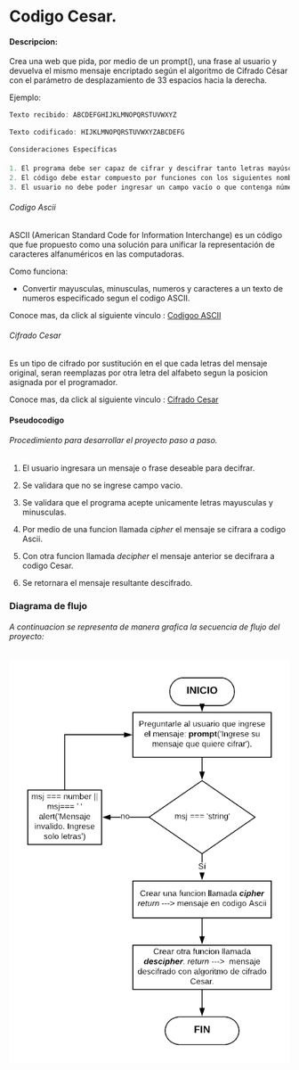 # Codigo Cesar.

#### Descripcion:
Crea una web que pida, por medio de un prompt(), una frase al usuario y devuelva el mismo mensaje encriptado según el algoritmo de Cifrado César con el parámetro de desplazamiento de 33 espacios hacia la derecha.

Ejemplo:
```javascript
Texto recibido: ABCDEFGHIJKLMNOPQRSTUVWXYZ
```
```javascript
Texto codificado: HIJKLMNOPQRSTUVWXYZABCDEFG
```
```javascript
Consideraciones Específicas

1. El programa debe ser capaz de cifrar y descifrar tanto letras mayúsculas como minúsculas.  
2. El código debe estar compuesto por funciones con los siguientes nombres: cipher y decipher.
3. El usuario no debe poder ingresar un campo vacío o que contenga números
```

###### Codigo Ascii
ASCII (American Standard Code for Information Interchange) es un código que fue propuesto como una solución para unificar la representación de caracteres alfanuméricos en las computadoras.

Como funciona:
* Convertir mayusculas, minusculas, numeros y caracteres a un texto de numeros especificado segun el codigo ASCII.

Conoce mas, da click al siguiente vinculo : [Codigoo ASCII](http://lacomputadora.org/que-es-el-codigo-ascii-y-para-que-sirve/166)

###### Cifrado Cesar
Es un tipo de cifrado por sustitución en el que cada letras del mensaje original, seran reemplazas por otra letra del alfabeto segun la posicion asignada por el programador.

Conoce mas, da click al siguiente vinculo : [Cifrado Cesar](https://www.sangakoo.com/es/temas/el-metodo-cesar)


#### Pseudocodigo
###### Procedimiento para desarrollar el proyecto paso a paso.

1. El usuario ingresara un mensaje o frase deseable para decifrar.

2. Se validara que no se ingrese campo vacio.

3. Se validara que el programa acepte unicamente letras mayusculas y minusculas.

4. Por medio de una funcion llamada *cipher* el mensaje se cifrara a codigo Ascii.

5. Con otra funcion llamada *decipher* el mensaje anterior se decifrara a codigo Cesar.

6. Se retornara el mensaje resultante descifrado.

### Diagrama de flujo
###### A continuacion se representa de manera grafica la secuencia de flujo del proyecto:

![Diagrama de flujo Cifrado Cesar](assets/img/diagrama-flujo-cifrado-Cesar.png)
